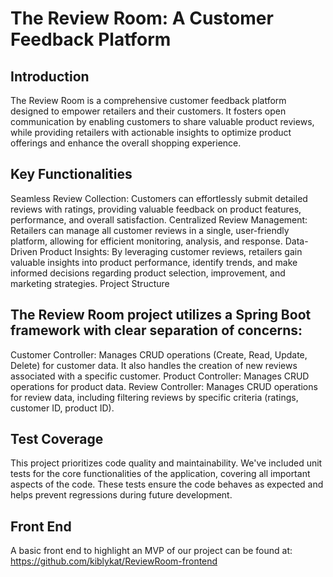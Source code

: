 ﻿# The Review Room: A Customer Feedback Platform
## Introduction

The Review Room is a comprehensive customer feedback platform designed to empower retailers and their customers. It fosters open communication by enabling customers to share valuable product reviews, while providing retailers with actionable insights to optimize product offerings and enhance the overall shopping experience.

## Key Functionalities

Seamless Review Collection: Customers can effortlessly submit detailed reviews with ratings, providing valuable feedback on product features, performance, and overall satisfaction.
Centralized Review Management: Retailers can manage all customer reviews in a single, user-friendly platform, allowing for efficient monitoring, analysis, and response.
Data-Driven Product Insights: By leveraging customer reviews, retailers gain valuable insights into product performance, identify trends, and make informed decisions regarding product selection, improvement, and marketing strategies.
Project Structure

## The Review Room project utilizes a Spring Boot framework with clear separation of concerns:

Customer Controller: Manages CRUD operations (Create, Read, Update, Delete) for customer data. It also handles the creation of new reviews associated with a specific customer.
Product Controller: Manages CRUD operations for product data.
Review Controller: Manages CRUD operations for review data, including filtering reviews by specific criteria (ratings, customer ID, product ID).

## Test Coverage

This project prioritizes code quality and maintainability.  We've included unit tests for the core functionalities of the application, covering all important aspects of the code. These tests ensure the code behaves as expected and helps prevent regressions during future development.

## Front End

A basic front end to highlight an MVP of our project can be found at: https://github.com/kiblykat/ReviewRoom-frontend
